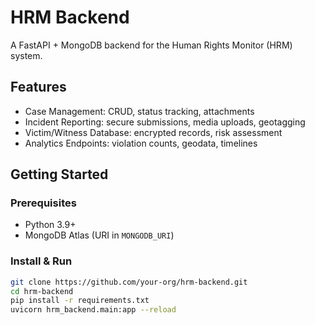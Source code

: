 # HRM Backend

A FastAPI + MongoDB backend for the Human Rights Monitor (HRM) system.

## Features
- Case Management: CRUD, status tracking, attachments  
- Incident Reporting: secure submissions, media uploads, geotagging  
- Victim/Witness Database: encrypted records, risk assessment  
- Analytics Endpoints: violation counts, geodata, timelines

## Getting Started
### Prerequisites
- Python 3.9+  
- MongoDB Atlas (URI in `MONGODB_URI`)  

### Install & Run
```bash
git clone https://github.com/your-org/hrm-backend.git
cd hrm-backend
pip install -r requirements.txt
uvicorn hrm_backend.main:app --reload
